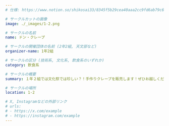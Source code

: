 ```yaml
---
# 仕様: https://www.notion.so/shikosai33/8345f5b29cea40aaa2cc9fd6ab79c6a6?pvs=4#5438a1577b604f39a67658a72f2283b8

# サークルカットの画像
image: ./_images/1-2.png

# サークルの名前
name: ドン・クレープ

# サークルの開催団体の名前 (2年2組, 天文部など)
organizer-name: 1年2組

# サークルの区分 (技術系, 文化系, 飲食系のいずれか)
category: 飲食系

# サークルの概要
summary: １年２組では文化祭では珍しい？！手作りクレープを販売します！ぜひお越しください！

# サークルの場所
location: 1-2

# X, Instagramなどの外部リンク
# urls:
# - https://x.com/example
# - https://instagram.com/example
---
```

